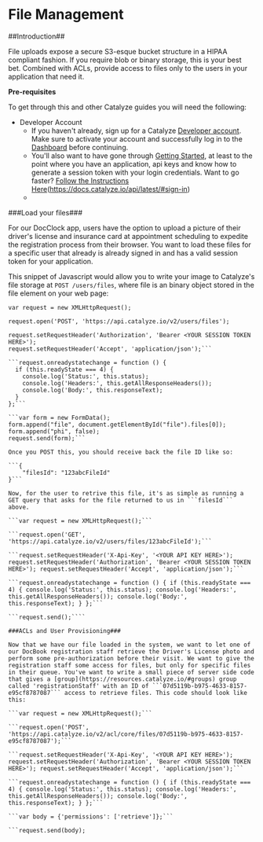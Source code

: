 # File Management #


##Introduction##

File uploads expose a secure S3-esque bucket structure in a HIPAA compliant fashion. If you require blob or binary storage, this is your best bet. Combined with ACLs, provide access to files only to the users in your application that need it.

**Pre-requisites**

To get through this and other Catalyze guides you will need the following:

- Developer Account
    * If you haven't already, sign up for a Catalyze [Developer account](https://dashboard.catalyze.io). Make sure to activate your account and successfully log in to the [Dashboard](https://dashboard.catalyze.io) before continuing.
    * You'll also want to have gone through [Getting Started](https://docs.catalyze.io/guides/api/latest/getting_started/README.html), at least to the point where  you have an application, api keys and know how to generate a session token with your login credentials. Want to go faster? [Follow the Instructions Here]()(https://docs.catalyze.io/api/latest/#sign-in)
    *


###Load your files###

For our DocClock app, users have the option to upload a picture of their driver's license and insurance card at appointment scheduling to expedite the registration process from their browser. You want to load these files for a specific user that already is already signed in and has a valid session token for your application.

This snippet of Javascript would allow you to write your image to Catalyze's file storage at ```POST /users/files```, where file is an binary object stored in the file element on your web page:

```var request = new XMLHttpRequest();```

```request.open('POST', 'https://api.catalyze.io/v2/users/files');```

```request.setRequestHeader('X-Api-Key', '<YOUR API KEY HERE>');
request.setRequestHeader('Authorization', 'Bearer <YOUR SESSION TOKEN HERE>');
request.setRequestHeader('Accept', 'application/json');```

```request.onreadystatechange = function () {
  if (this.readyState === 4) {
    console.log('Status:', this.status);
    console.log('Headers:', this.getAllResponseHeaders());
    console.log('Body:', this.responseText);
  }
};```

```var form = new FormData();
form.append("file", document.getElementById("file").files[0]);
form.append("phi", false);
request.send(form);```

Once you POST this, you should receive back the file ID like so:

```{
    "filesId": "123abcFileId"
}```

Now, for the user to retrive this file, it's as simple as running a GET query that asks for the file returned to us in ```filesId``` above.

```var request = new XMLHttpRequest();```

```request.open('GET', 'https://api.catalyze.io/v2/users/files/123abcFileId');```

```request.setRequestHeader('X-Api-Key', '<YOUR API KEY HERE>'); request.setRequestHeader('Authorization', 'Bearer <YOUR SESSION TOKEN HERE>'); request.setRequestHeader('Accept', 'application/json');```

```request.onreadystatechange = function () { if (this.readyState === 4) { console.log('Status:', this.status); console.log('Headers:', this.getAllResponseHeaders()); console.log('Body:', this.responseText); } };```

```request.send();````

###ACLs and User Provisioning###

Now that we have our file loaded in the system, we want to let one of our DocBook registration staff retrieve the Driver's License photo and perform some pre-authorization before their visit. We want to give the registration staff some access for files, but only for specific files in their queue. You've want to write a small piece of server side code that gives a [group](https://resources.catalyze.io/#groups) group called 'registrationStaff' with an ID of ```07d5119b-b975-4633-8157-e95cf8787087``` access to retrieve files. This code should look like this:

```var request = new XMLHttpRequest();```

```request.open('POST', 'https://api.catalyze.io/v2/acl/core/files/07d5119b-b975-4633-8157-e95cf8787087');```

```request.setRequestHeader('X-Api-Key', '<YOUR API KEY HERE>'); request.setRequestHeader('Authorization', 'Bearer <YOUR SESSION TOKEN HERE>'); request.setRequestHeader('Accept', 'application/json');```

```request.onreadystatechange = function () { if (this.readyState === 4) { console.log('Status:', this.status); console.log('Headers:', this.getAllResponseHeaders()); console.log('Body:', this.responseText); } };```

```var body = {'permissions': ['retrieve']};```

```request.send(body);
```





